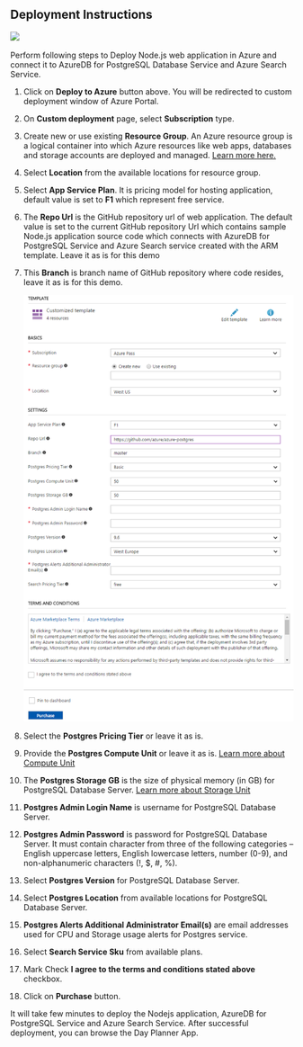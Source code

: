 ## Deployment Instructions

<a href="https://portal.azure.com/#create/Microsoft.Template/uri/https%3A%2F%2Fraw.githubusercontent.com%2Fazure%2Fazure-postgresql%2Fmaster%2Fsamples%2Fnodejs%2FDayPlannerApp%2Fdeploy%2Fazuredeploy.json" target="_blank">
      <img src="http://azuredeploy.net/deploybutton.png"/>
</a>

Perform following steps to Deploy Node.js web application in Azure and connect it to AzureDB for PostgreSQL Database Service and Azure Search Service.

1. Click on __Deploy to Azure__ button above. You will be redirected to custom deployment window of Azure Portal.
2. On __Custom deployment__ page, select __Subscription__ type.
3. Create new or use existing __Resource Group__. An Azure resource group is a logical container into which Azure resources like web apps, databases and storage accounts are deployed and managed. [Learn more here.](https://docs.microsoft.com/en-us/azure/azure-resource-manager/resource-group-portal)
4. Select __Location__ from the available locations for resource group.
5. Select __App Service Plan__. It is pricing model for hosting application, default value is set to __F1__ which represent free service.
6. The __Repo Url__ is the GitHub repository url of web application. The default value is set to the current GitHub repository Url which contains sample Node.js application source code which connects with AzureDB for PostgreSQL Service and Azure Search service created with the ARM template. Leave it as is for this demo
7. This __Branch__ is branch name of GitHub repository where code resides, leave it as is for this demo.

    ![](img/azure-deploy.png)

8. Select the __Postgres Pricing Tier__ or leave it as is.
9. Provide the __Postgres Compute Unit__ or leave it as is. [Learn more about Compute Unit](https://docs.microsoft.com/en-us/azure/postgresql/concepts-compute-unit-and-storage#what-are-compute-units)
9. The __Postgres Storage GB__ is the size of physical memory (in GB) for PostgreSQL Database Server. [Learn more about Storage Unit](https://docs.microsoft.com/en-us/azure/postgresql/concepts-compute-unit-and-storage#what-are-storage-units)
10. __Postgres Admin Login Name__ is username for PostgreSQL Database Server.
11. __Postgres Admin Password__ is password for PostgreSQL Database Server. It must contain character from three of the following categories – English uppercase letters, English lowercase letters, number (0-9), and non-alphanumeric characters (!, $, #, %).
12. Select __Postgres Version__ for PostgreSQL Database Server.
13. Select __Postgres Location__ from available locations for PostgreSQL Database Server.
15. __Postgres Alerts Additional Administrator Email(s)__ are email addresses used for CPU and Storage usage alerts for Postgres service.
15. Select __Search Service Sku__ from available plans.
14. Mark Check __I agree to the terms and conditions stated above__ checkbox. 
15. Click on __Purchase__ button.

It will take few minutes to deploy the Nodejs application, AzureDB for PostgreSQL Service and Azure Search Service. After successful deployment, you can browse the Day Planner App.
